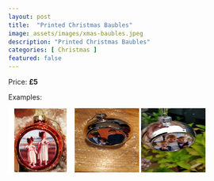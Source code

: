 ```yaml
---
layout: post
title:  "Printed Christmas Baubles"
image: assets/images/xmas-baubles.jpeg
description: "Printed Christmas Baubles"
categories: [ Christmas ]
featured: false
---
```


Price: <b>£5</b>

Examples:

<a data-fancybox="gallery1" href="/assets/images/xmas-baubles.jpeg"><img src="/assets/images/xmas-baubles.jpeg" width="130" height="130"></a>
<a data-fancybox="gallery1" href="/assets/images/baubles/baubles-1.jpg"><img src="/assets/images/baubles/baubles-1.jpg" width="130" height="130"></a>
<a data-fancybox="gallery1" href="/assets/images/baubles/baubles-2.jpg"><img src="/assets/images/baubles/baubles-2.jpg" width="130" height="130"></a>